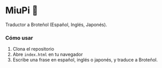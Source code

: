 # MiuPi 🌱
Traductor a Broteñol (Español, Inglés, Japonés).

### Cómo usar
1. Clona el repositorio
2. Abre `index.html` en tu navegador
3. Escribe una frase en español, inglés o japonés, y traduce a Broteñol.

